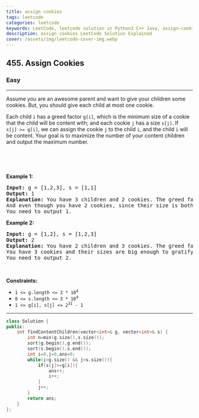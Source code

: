 ```yaml
---
title: assign cookies
tags: leetcode
categories: leetcode
keywords: LeetCode, leetcode solution in Python3 C++ Java, assign-cookies solution
description: assign cookies LeetCode Solution Explained
cover: /assets/img/leetcode-cover-img.webp
---
```





<h2>455. Assign Cookies</h2><h3>Easy</h3><hr><div><p>Assume you are an awesome parent and want to give your children some cookies. But, you should give each child at most one cookie.</p>

<p>Each child <code>i</code> has&nbsp;a greed factor <code>g[i]</code>, which is the minimum size of a cookie that the child will be content with; and each cookie <code>j</code> has a size <code>s[j]</code>. If <code>s[j]&nbsp;&gt;= g[i]</code>, we can assign the cookie <code>j</code> to the child <code>i</code>, and the child <code>i</code> will be content. Your goal is to maximize the number of your content children and output the maximum number.</p>

<p>&nbsp;</p>

<p>&nbsp;</p>
<p><strong>Example 1:</strong></p>

<pre><strong>Input:</strong> g = [1,2,3], s = [1,1]
<strong>Output:</strong> 1
<strong>Explanation:</strong> You have 3 children and 2 cookies. The greed factors of 3 children are 1, 2, 3. 
And even though you have 2 cookies, since their size is both 1, you could only make the child whose greed factor is 1 content.
You need to output 1.
</pre>

<p><strong>Example 2:</strong></p>

<pre><strong>Input:</strong> g = [1,2], s = [1,2,3]
<strong>Output:</strong> 2
<strong>Explanation:</strong> You have 2 children and 3 cookies. The greed factors of 2 children are 1, 2. 
You have 3 cookies and their sizes are big enough to gratify all of the children, 
You need to output 2.
</pre>

<p>&nbsp;</p>
<p><strong>Constraints:</strong></p>

<ul>
	<li><code>1 &lt;= g.length &lt;= 3 * 10<sup>4</sup></code></li>
	<li><code>0 &lt;= s.length &lt;= 3 * 10<sup>4</sup></code></li>
	<li><code>1 &lt;= g[i], s[j] &lt;=&nbsp;2<sup>31</sup> - 1</code></li>
</ul>
</div>

---




```cpp
class Solution {
public:
    int findContentChildren(vector<int>& g, vector<int>& s) {
        int n=min(g.size(),s.size());
        sort(g.begin(),g.end());
        sort(s.begin(),s.end());
        int i=0,j=0,ans=0;
        while(i<g.size() && j<s.size()){
            if(s[j]>=g[i]){
                ans++;
                i++;
            }
            j++;
        }
        return ans;
    }
};
```

